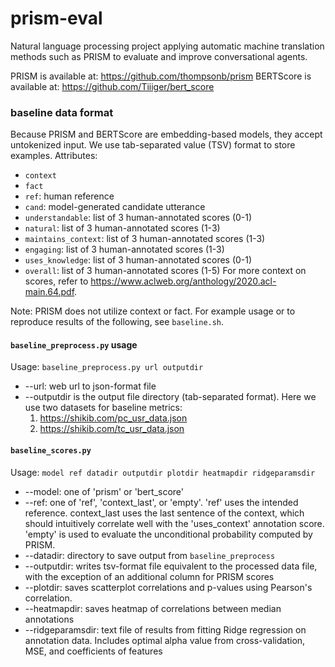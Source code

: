 # prism-eval

Natural language processing project applying automatic machine translation methods such as PRISM to evaluate and improve conversational agents.

PRISM is available at: https://github.com/thompsonb/prism
BERTScore is available at: https://github.com/Tiiiger/bert_score


### baseline data format

Because PRISM and BERTScore are embedding-based models, they accept untokenized input. We use tab-separated value (TSV) format to store examples.
Attributes:
  * `context`
  * `fact`
  * `ref`: human reference
  * `cand`: model-generated candidate utterance
  * `understandable`: list of 3 human-annotated scores (0-1)
  * `natural`: list of 3 human-annotated scores (1-3)
  * `maintains_context`: list of 3 human-annotated scores (1-3)
  * `engaging`: list of 3 human-annotated scores (1-3)
  * `uses_knowledge`: list of 3 human-annotated scores (0-1)
  * `overall`: list of 3 human-annotated scores (1-5)
For more context on scores, refer to https://www.aclweb.org/anthology/2020.acl-main.64.pdf.

Note: PRISM does not utilize context or fact. For example usage or to reproduce results  of the following, see `baseline.sh`.

#### `baseline_preprocess.py` usage

Usage: `baseline_preprocess.py url outputdir`

* --url: web url to json-format file
* --outputdir is the output file directory (tab-separated format). Here we use two datasets for baseline metrics:
    1. https://shikib.com/pc_usr_data.json
    2. https://shikib.com/tc_usr_data.json


#### `baseline_scores.py`

Usage: `model ref datadir outputdir plotdir heatmapdir ridgeparamsdir`

* --model: one of 'prism' or 'bert_score'
* --ref: one of 'ref', 'context_last', or 'empty'. 'ref' uses the intended reference. context_last uses the last sentence of the context, which should intuitively correlate well with the 'uses_context' annotation score. 'empty' is used to evaluate the unconditional probability computed by PRISM.
* --datadir: directory to save output from `baseline_preprocess`
* --outputdir: writes tsv-format file equivalent to the processed data file, with the exception of an additional column for PRISM scores
* --plotdir: saves scatterplot correlations and p-values using Pearson's correlation. 
* --heatmapdir: saves heatmap of correlations between median annotations
* --ridgeparamsdir: text file of results from fitting Ridge regression on annotation data. Includes optimal alpha value from cross-validation, MSE, and coefficients of features
